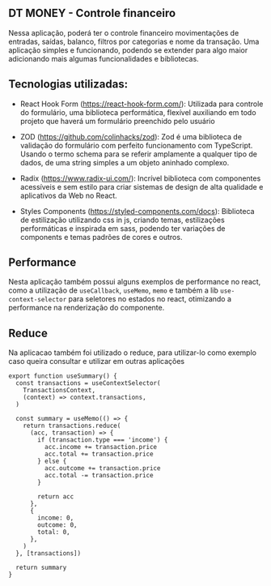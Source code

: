 ## DT MONEY - Controle financeiro

Nessa aplicação, poderá ter o controle financeiro movimentações de entradas, saídas, balanco, filtros por categorias e nome da transação. Uma aplicação  simples e funcionando, podendo se extender para algo maior adicionando mais algumas funcionalidades e bibliotecas.

## Tecnologias utilizadas:

- React Hook Form (https://react-hook-form.com/): Utilizada para controle do formulário, uma biblioteca performática, flexível auxiliando em todo projeto que haverá um formulário preenchido pelo usuário

- ZOD (https://github.com/colinhacks/zod): Zod é uma biblioteca de validação do formulário com perfeito funcionamento com TypeScript. Usando o termo schema para se referir amplamente a qualquer tipo de dados, de uma string simples a um objeto aninhado complexo.

- Radix (https://www.radix-ui.com/): Incrível biblioteca com componentes acessíveis e sem estilo para criar sistemas de design de alta qualidade e aplicativos da Web no React.

- Styles Components (https://styled-components.com/docs): Biblioteca de estilização utilizando css in js, criando temas, estilizações performáticas e inspirada em sass, podendo ter variações de components e temas padrões de cores e outros.

## Performance

Nesta aplicação também possui alguns exemplos de performance no react, como a utilização de `useCallback`, `useMemo`, `memo` e também a lib `use-context-selector` para seletores no estados no react, otimizando a performance na renderização do componente.

## Reduce

Na aplicacao também foi utilizado o reduce, para utilizar-lo como exemplo caso queira consultar e utilizar em outras aplicações
```tsx
export function useSummary() {
  const transactions = useContextSelector(
    TransactionsContext,
    (context) => context.transactions,
  )

  const summary = useMemo(() => {
    return transactions.reduce(
      (acc, transaction) => {
        if (transaction.type === 'income') {
          acc.income += transaction.price
          acc.total += transaction.price
        } else {
          acc.outcome += transaction.price
          acc.total -= transaction.price
        }

        return acc
      },
      {
        income: 0,
        outcome: 0,
        total: 0,
      },
    )
  }, [transactions])

  return summary
}



```